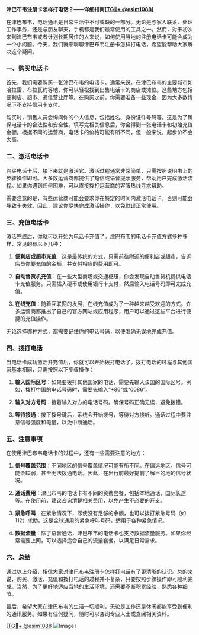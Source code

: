 **津巴布韦注册卡怎样打电话？——详细指南[[TG💪+ @esim1088](https://t.me/s/esim1088)]**

在津巴布韦，电话通讯是日常生活中不可或缺的一部分。无论是与家人联系、处理工作事务，还是与朋友聊天，手机都是我们最常使用的工具之一。然而，对于初次来到津巴布韦或者计划长期居住的人来说，如何使用当地的注册电话卡可能会成为一个小问题。今天，我们就来聊聊津巴布韦注册卡怎样打电话，希望能帮助大家解决这个疑问。

### 一、购买电话卡

首先，我们需要购买一张津巴布韦的电话卡。通常来说，在津巴布韦的主要城市如哈拉雷、布拉瓦约等地，你可以轻松找到出售电话卡的商店或摊位。这些地方包括便利店、超市、通信营业厅等。在购买之前，你需要准备一些现金，因为大多数情况下不支持信用卡支付。

购买时，销售人员会询问你的个人信息，包括姓名、身份证件号码等。这是为了确保电话卡的合法性和安全性。填写完相关信息后，你会得到一张电话卡和初始充值金额。根据不同的运营商，电话卡的价格可能有所不同，但一般来说，起步价不会太高。

### 二、激活电话卡

购买电话卡后，接下来就是激活它。激活过程通常非常简单，只需按照说明书上的步骤操作即可。大多数运营商都提供了短信或语音提示服务，帮助用户完成激活流程。如果你遇到任何困难，可以直接拨打运营商的客服热线寻求帮助。

需要注意的是，有些运营商可能会要求你在特定的时间内激活电话卡，否则可能会导致卡失效。因此，建议你尽快完成激活操作，以免耽误正常使用。

### 三、充值电话卡

激活完成后，你就可以开始为电话卡充值了。津巴布韦的电话卡充值方式多种多样，常见的有以下几种：

1. **便利店或超市充值**：这是最传统的方式，只需前往附近的便利店或超市，告诉店员你要充值的金额，并支付相应的费用即可。
   
2. **自动售货机充值**：在一些大型商场或交通枢纽，你会发现自动售货机提供电话卡充值服务。只需插入硬币或使用银行卡支付，然后输入电话号码即可完成充值。

3. **在线充值**：随着互联网的发展，在线充值成为了一种越来越受欢迎的方式。许多运营商都推出了自己的官方网站或应用程序，用户可以通过这些平台进行便捷的充值操作。

无论选择哪种方式，都需要记住你的电话号码，以便准确无误地完成充值。

### 四、拨打电话

当电话卡成功激活并充值后，你就可以开始拨打电话了。拨打电话的过程与其他国家基本相同，只需按照以下步骤操作：

1. **输入国际区号**：如果要拨打其他国家的电话，需要先输入该国的国际区号。例如，拨打中国的电话号码时，需要先输入“+86”或“0086”。

2. **输入对方号码**：接着输入对方的电话号码。确保号码正确无误，避免拨错。

3. **等待接通**：按下拨号键后，系统会开始拨号，等待对方接听。通话过程中要注意信号强度和电量，以免中断通话。

### 五、注意事项

在使用津巴布韦电话卡的过程中，还有一些需要注意的地方：

1. **信号覆盖范围**：不同地区的信号覆盖情况可能有所不同。在偏远地区，信号可能会较弱，甚至无法拨通电话。因此，在出行前最好提前了解目的地的信号状况。

2. **通话费用**：津巴布韦的电话卡有不同的资费套餐，包括本地通话、国际长途等。在使用前，建议咨询清楚相关费用，以免产生不必要的开支。

3. **紧急呼叫**：在紧急情况下，即使没有足够的余额，也可以拨打紧急号码（如112）求助。这是全球通用的紧急呼叫号码，适用于各种紧急情况。

4. **数据流量**：除了语音通话，津巴布韦的电话卡也支持数据流量服务。如果你经常需要上网，可以选择适合自己的流量套餐，以满足日常需求。

### 六、总结

通过以上介绍，相信大家对津巴布韦注册卡怎样打电话有了更清晰的认识。总的来说，购买、激活、充值和拨打电话的过程并不复杂，只要按照步骤操作即可顺利完成。当然，为了更好地适应当地的生活环境，还需要不断积累经验，熟悉各种细节。

最后，希望大家在津巴布韦的生活一切顺利，无论是工作还是休闲都能享受到便利的通讯服务。如果有任何疑问，随时可以咨询专业人士或查阅相关资料。

[[TG💪+ @esim1088](https://t.me/s/esim1088) ![Image](https://i.postimg.cc/4NQfJmqS/Snipaste-2025-05-13-00-14-12.png)]